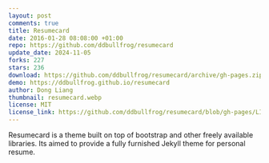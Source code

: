 ```yaml
---
layout: post
comments: true
title: Resumecard
date: 2016-01-28 08:08:00 +01:00
repo: https://github.com/ddbullfrog/resumecard
update_date: 2024-11-05
forks: 227
stars: 236
download: https://github.com/ddbullfrog/resumecard/archive/gh-pages.zip
demo: https://ddbullfrog.github.io/resumecard
author: Dong Liang
thumbnail: resumecard.webp
license: MIT
license_link: https://github.com/ddbullfrog/resumecard/blob/gh-pages/LICENSE.md
---
```


Resumecard is a theme built on top of bootstrap and other freely available libraries. Its aimed to provide a fully furnished Jekyll theme for personal resume.
